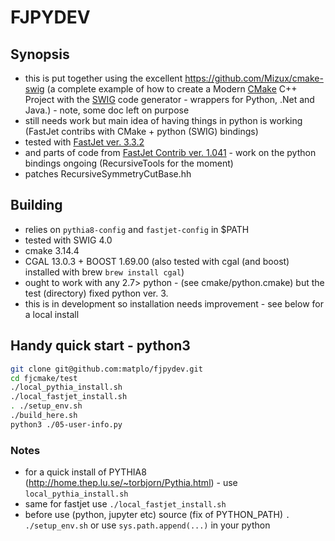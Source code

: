 # FJPYDEV

## Synopsis

- this is put together using the excellent https://github.com/Mizux/cmake-swig (a complete example of how to create a Modern [CMake](https://cmake.org/) C++ Project with the [SWIG](http://www.swig.org) code generator - wrappers for Python, .Net and Java.) - note, some doc left on purpose
- still needs work but main idea of having things in python is working (FastJet contribs with CMake + python (SWIG) bindings)
- tested with [FastJet ver. 3.3.2](http://www.fastjet.fr/)
- and parts of code from [FastJet Contrib ver. 1.041](https://fastjet.hepforge.org/contrib/) - work on the python bindings ongoing (RecursiveTools for the moment)
- patches RecursiveSymmetryCutBase.hh

## Building

- relies on `pythia8-config` and `fastjet-config` in $PATH
- tested with SWIG 4.0
- cmake 3.14.4
- CGAL 13.0.3 + BOOST 1.69.00 (also tested with cgal (and boost) installed with brew `brew install cgal`)
- ought to work with any 2.7> python - (see cmake/python.cmake) but the test (directory) fixed python ver. 3.
- this is in development so installation needs improvement - see below for a local install

## Handy quick start - python3

```bash
git clone git@github.com:matplo/fjpydev.git
cd fjcmake/test
./local_pythia_install.sh
./local_fastjet_install.sh
. ./setup_env.sh
./build_here.sh
python3 ./05-user-info.py
```

### Notes

- for a quick install of PYTHIA8 (http://home.thep.lu.se/~torbjorn/Pythia.html) - use `local_pythia_install.sh` 
- same for fastjet use `./local_fastjet_install.sh`
- before use (python, jupyter etc) source (fix of PYTHON_PATH) `. ./setup_env.sh` or use `sys.path.append(...)` in your python
